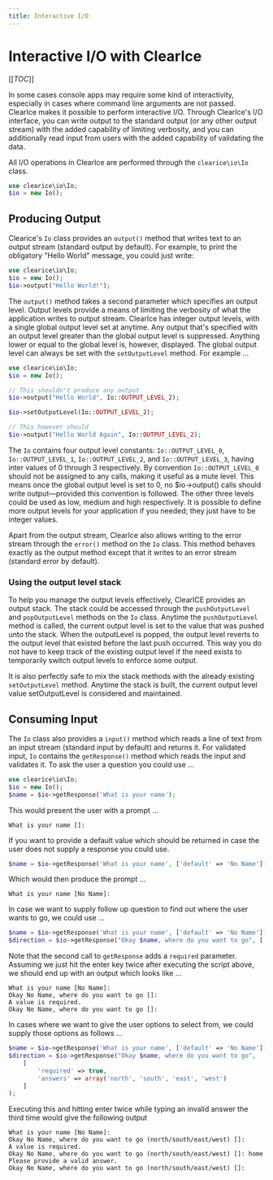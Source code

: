 ```yaml
---
title: Interactive I/O
---
```

Interactive I/O with ClearIce
=============================

[[_TOC_]]


In some cases console apps may require some kind of interactivity, especially in cases where command line arguments are not passed. ClearIce makes it possible to perform interactive I/O. Through ClearIce's I/O interface, you can write output to the standard output (or any other output stream) with the added capability of limiting verbosity, and you can additionally read input from users with the added capability of validating the data.

All I/O operations in ClearIce are performed through the `clearice\io\Io` class.

````php
use clearice\io\Io;
$io = new Io();
````

Producing Output
----------------
Clearice's `Io` class provides an `output()` method that writes text to an output stream (standard output by default). For example, to print the obligatory "Hello World" message, you could just write:

````php
use clearice\io\Io;
$io = new Io();
$io->output("Hello World!");
````

The `output()` method takes a second parameter which specifies an output level. Output levels provide a means of limiting the verbosity of what the application writes to output stream. ClearIce has integer output levels, with a single global output level set at anytime. Any output that's specified with an output level greater than the global output level is suppressed. Anything lower or equal to the global level is, however, displayed. The global output level can always be set with the `setOutputLevel` method. For example ...

````php
use clearice\io\Io;
$io = new Io();

// This shouldn't produce any output
$io->output("Hello World", Io::OUTPUT_LEVEL_2);

$io->setOutputLevel(Io::OUTPUT_LEVEL_2);

// This however should
$io->output("Hello World Again", Io::OUTPUT_LEVEL_2);
````

The `Io` contains four output level constants: `Io::OUTPUT_LEVEL_0`, `Io::OUTPUT_LEVEL_1`, `Io::OUTPUT_LEVEL_2`, and `Io::OUTPUT_LEVEL_3`, having inter values of 0 through 3 respectively. By convention `Io::OUTPUT_LEVEL_0` should not be assigned to any calls, making it useful as a mute level. This means once the global output level is set to 0, no $io->output() calls should write output&mdash;provided this convention is followed. The other three levels could be used as low, medium and high respectively. It is possible to define more output levels for your application if you needed; they just have to be integer values.

Apart from the output stream, ClearIce also allows writing to the error stream through the `error()` method on the `Io` class. This method behaves exactly as the output method except that it writes to an error stream (standard error by default).

### Using the output level stack
To help you manage the output levels effectively, ClearICE provides an output stack. The stack could be accessed through the `pushOutputLevel` and `popOutputLevel` methods on the `Io` class. Anytime the `pushOutputLevel` method is called, the current output level is set to the value that was pushed unto the stack. When the outputLevel is popped, the output level reverts to the output level that existed before the last push occurred. This way you do not have to keep track of the existing output level if the need exists to temporarily switch output levels to enforce some output.

It is also perfectly safe to mix the stack methods with the already existing `setOutputLevel` method. Anytime the stack is built, the current output level value setOutputLevel is considered and maintained.

Consuming Input
---------------
The `Io` class also provides a `input()` method which reads a line of text from an input stream (standard input by default) and returns it. For validated input, `Io` contains the `getResponse()` method which reads the input and validates it. To ask the user a question you could use ...

````php
use clearice\io\Io;
$io = new Io();
$name = $io->getResponse('What is your name');
````

This would present the user with a prompt ...

    What is your name []: 
    
If you want to provide a default value which should be returned in case the user
does not supply a response you could use.

````php
$name = $io->getResponse('What is your name', ['default' => 'No Name']);
````
Which would then produce the prompt ...

    What is your name [No Name]: 
    
In case we want to supply follow up question to find out where the user wants to go, we could use ...

````php
$name = $io->getResponse('What is your name', ['default' => 'No Name']);
$direction = $io->getResponse("Okay $name, where do you want to go", ['required' => true]);
````

Note that the second call to `getResponse` adds a `required` parameter. Assuming we just hit the enter key twice after executing the script above, we should end up with an output which looks like ...

    What is your name [No Name]: 
    Okay No Name, where do you want to go []: 
    A value is required.
    Okay No Name, where do you want to go []: 
    
In cases where we want to give the user options to select from, we could supply those options as follows ...

````php
$name = $io->getResponse('What is your name', ['default' => 'No Name']);
$direction = $io->getResponse("Okay $name, where do you want to go", 
    [
        'required' => true,
        'answers' => array('north', 'south', 'east', 'west')
    ]
);
````

Executing this and hitting enter twice while typing an invalid answer the third time would give the following output

    What is your name [No Name]: 
    Okay No Name, where do you want to go (north/south/east/west) []: 
    A value is required.
    Okay No Name, where do you want to go (north/south/east/west) []: home
    Please provide a valid answer.
    Okay No Name, where do you want to go (north/south/east/west) []: 
